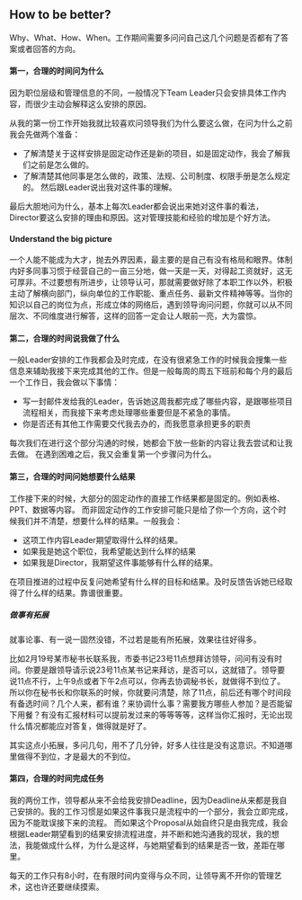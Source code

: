 ## How to be better?

Why、What、How、When。工作期间需要多问问自己这几个问题是否都有了答案或者回答的方向。

#### 第一，合理的时间问为什么

因为职位层级和管理信息的不同，一般情况下Team Leader只会安排具体工作内容，而很少主动会解释这么安排的原因。

从我的第一份工作开始我就比较喜欢问领导我们为什么要这么做，在问为什么之前我会先做两个准备：

- 了解清楚关于这样安排是固定动作还是新的项目，如是固定动作，我会了解我们之前是怎么做的。
- 了解清楚其他同事是怎么做的，政策、法规、公司制度、权限手册是怎么规定的。 然后跟Leader说出我对这件事的理解。

最后大胆地问为什么，基本上每次Leader都会说出来她对这件事的看法，Director要这么安排的理由和原因。这对管理技能和经验的增加是个好方法。

#### Understand the big picture

一个人能不能成为大才，抛去外界因素，最主要的是自己有没有格局和眼界。体制内好多同事习惯于经营自己的一亩三分地，做一天是一天，对得起工资就好，这无可厚非。不过要想有所进步，让领导认可，那就需要做好除了本职工作以外，积极主动了解横向部门，纵向单位的工作职能、重点任务、最新文件精神等等。当你的知识以自己的岗位为点，形成立体的网络后，遇到领导询问问题，你就可以从不同层次、不同维度进行解答，这样的回答一定会让人眼前一亮，大为震惊。

#### 第二，合理的时间说我做了什么

一般Leader安排的工作我都会及时完成，在没有很紧急工作的时候我会搜集一些信息来辅助我接下来完成其他的工作。但是一般每周的周五下班前和每个月的最后一个工作日，我会做以下事情：

- 写一封邮件发给我的Leader，告诉她这周我都完成了哪些内容，是跟哪些项目流程相关，而我接下来考虑处理哪些重要但是不紧急的事情。
- 你是否还有其他工作需要交代我去办的，而我愿意承担更多的职责

每次我们在进行这个部分沟通的时候，她都会下放一些新的内容让我去尝试和让我去做。 在遇到困难之后，我又会重复第一个步骤问为什么。

#### 第三，合理的时间问她想要什么结果

工作接下来的时候，大部分的固定动作的直接工作结果都是固定的。例如表格、PPT、数据等内容。 而非固定动作的工作安排可能只是给了你一个方向，这个时候我们并不清楚，想要什么样的结果。一般我会：

- 这项工作内容Leader期望取得什么样的结果。
- 如果我是她这个职位，我希望能达到什么样的结果
- 如果我是Director，我期望这件事能够有什么样的结果。

在项目推进的过程中反复问她希望有什么样的目标和结果。及时反馈告诉她已经取得了什么样的结果。靠谱很重要。

##### 做事有拓展

就事论事、有一说一固然没错，不过若是能有所拓展，效果往往好得多。

比如2月19号某市秘书长联系我，市委书记23号11点想拜访领导，问问有没有时间。你要是跟领导请示说23号11点某书记来拜访，是否可以，这就错了。领导要说11点不行，上午9点或者下午2点可以，你再去协调秘书长，就做得不到位了。所以你在秘书长和你联系的时候，你就要问清楚，除了11点，前后还有哪个时间段有备选时间？几个人来，都有谁？来协调什么事？需要我方哪些人参加？是否能留下用餐？有没有汇报材料可以提前发过来的等等等等，这样当你汇报时，无论出现什么情况都能应对答复，做得就是好了。

其实这点小拓展，多问几句，用不了几分钟，好多人往往是没有这意识。不知道哪里做得不到位，才是最大的不到位。

#### 第四，合理的时间完成任务

我的两份工作，领导都从来不会给我安排Deadline，因为Deadline从来都是我自己安排的。我的工作习惯是如果这件事我只是流程中的一个部分，我会立即完成，因为不能耽误接下来的流程。 而如果这个Proposal从始自终只是由我完成，我会根据Leader期望看到的结果安排流程进度，并不断和她沟通我的现状，我的想法，我能做成什么样，为什么是这样，与她期望看到的结果是否一致，差距在哪里。

每天的工作只有8小时，在有限时间内变得与众不同，让领导离不开你的管理艺术，这也许还要继续摸索。